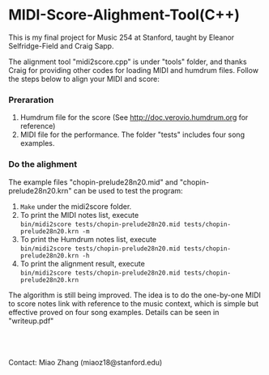 # MIDI-Score-Alighment-Tool(C++)

This is my final project for Music 254 at Stanford, taught by Eleanor Selfridge-Field and Craig Sapp.

The alignment tool "midi2score.cpp" is under "tools" folder, and thanks Craig for providing other codes for loading MIDI and humdrum files. Follow the steps below to align your MIDI and score:

### Preraration
1. Humdrum file for the score (See http://doc.verovio.humdrum.org for reference)
2. MIDI file for the performance.
The folder "tests" includes four song examples.

### Do the alighment
The example files "chopin-prelude28n20.mid" and "chopin-prelude28n20.krn" can be used to test the program:
1. `Make` under the midi2score folder.
2. To print the MIDI notes list, execute <br />
  `bin/midi2score tests/chopin-prelude28n20.mid tests/chopin-prelude28n20.krn -m`
3. To print the Humdrum notes list, execute <br />
  `bin/midi2score tests/chopin-prelude28n20.mid tests/chopin-prelude28n20.krn -h`
4. To print the alignment result, execute <br />
  `bin/midi2score tests/chopin-prelude28n20.mid tests/chopin-prelude28n20.krn`

The algorithm is still being improved. The idea is to do the one-by-one MIDI to score notes link with reference to the music context, which is simple but effective proved on four song examples. Details can be seen in "writeup.pdf"

<br />
<br />
<br />
Contact: Miao Zhang (miaoz18@stanford.edu)

